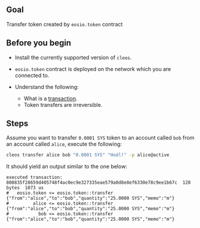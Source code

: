 ## Goal

Transfer token created by `eosio.token` contract

## Before you begin

* Install the currently supported version of `cleos`.

* `eosio.token` contract is deployed on the network which you are connected to.

* Understand the following:
  * What is a [transaction](https://developers.eos.io/welcome/latest/glossary/index/#transaction).
  * Token transfers are irreversible.

## Steps

Assume you want to transfer `0.0001 SYS` token to an account called `bob` from an account called `alice`, execute the following:

```sh
cleos transfer alice bob "0.0001 SYS" "Hodl!" -p alice@active
```

It should yield an output similar to the one below:

```console
executed transaction: 800835f28659d405748f4ac0ec9e327335eae579a0d8e8ef6330e78c9ee1b67c  128 bytes  1073 us
#   eosio.token <= eosio.token::transfer        {"from":"alice","to":"bob","quantity":"25.0000 SYS","memo":"m"}
#         alice <= eosio.token::transfer        {"from":"alice","to":"bob","quantity":"25.0000 SYS","memo":"m"}
#           bob <= eosio.token::transfer        {"from":"alice","to":"bob","quantity":"25.0000 SYS","memo":"m"}
```
